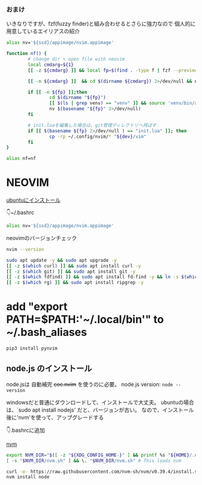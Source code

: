 
### おまけ

いきなりですが、fzf(fuzzy finder)と組み合わせるとさらに強力なので
個人的に用意しているエイリアスの紹介

```sh
alias nv='${ssd}/appimage/nvim.appimage' 

function nf() {
        # change dir + open file with neovim
        local cmdarg=${1}
        [[ -z ${cmdarg} ]] && local fp=$(find . -type f | fzf --preview='less {}' --bind shift-up:preview-page-up,shift-down:preview-page-down)

        [[ -n ${cmdarg} ]]  && cd $(dirname ${cmdarg}) 2>/dev/null && nv "${cmdarg}"

        if [[ -n ${fp} ]];then
                cd $(dirname "${fp}")
                [[ $(ls | grep venv) == "venv" ]] && source 'venv/bin/activate'
                nv $(basename "${fp}" 2>/dev/null)
        fi

        # init.luaを編集した場合は、git管理ディレクトリへ飛ばす
        if [[ $(basename ${fp} 2>/dev/null ) == "init.lua" ]]; then
                cp -rp ~/.config/nvim/* "${dev}/vim"
        fi
}

alias nf=nf
```

# NEOVIM
[ubuntuにインストール](https://github.com/neovim/neovim/wiki/Installing-Neovim#linux)

👇~/.bashrc
```sh
alias nv='${ssd}/appimage/nvim.appimage' 
```

neovimのバージョンチェック
```sh
nvim --version
```

```sh
sudo apt update -y && sudo apt upgrade -y
[[ -z $(which curl) ]] && sudo apt install curl -y
[[ -z $(which git) ]] && sudo apt install git -y
[[ -z $(which fdfind) ]] && sudo apt install fd-find -y && ln -s $(which fdfind) ~/.local/bin/fd
[[ -z $(which rg) ]] && sudo apt install ripgrep -y
```

# add "export PATH=$PATH:'~/.local/bin'" to ~/.bash_aliases

```sh
pip3 install pynvim
```

## node.js のインストール

node.jsは 自動補完 ~~coc.nvim~~ を使うのに必要。
node.js version: `node --version` 

windowsだと普通にダウンロードして、インストールで大丈夫。
ubuntuの場合は、`sudo apt install nodejs' だと、バージョンが古い。
なので、インストール後に'nvm'を使って、アップグレードする

👇.bashrcに追加

[nvm](https://github.com/nvm-sh/nvm)

```sh
export NVM_DIR="$([ -z "${XDG_CONFIG_HOME-}" ] && printf %s "${HOME}/.nvm" || printf %s "${XDG_CONFIG_HOME}/nvm")"
[ -s "$NVM_DIR/nvm.sh" ] && \. "$NVM_DIR/nvm.sh" # This loads nvm
```

```sh
curl -o- https://raw.githubusercontent.com/nvm-sh/nvm/v0.39.4/install.sh | bash
nvm install node
```

